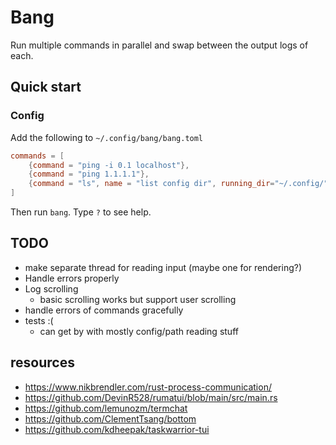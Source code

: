 # Bang

Run multiple commands in parallel and swap between the output logs of each.


## Quick start

### Config

Add the following to `~/.config/bang/bang.toml`
```toml
commands = [
    {command = "ping -i 0.1 localhost"},
    {command = "ping 1.1.1.1"},
    {command = "ls", name = "list config dir", running_dir="~/.config/"},
]
```

Then run `bang`. Type `?` to see help.

## TODO
- make separate thread for reading input (maybe one for rendering?)
- Handle errors properly
- Log scrolling
  - basic scrolling works but support user scrolling
- handle errors of commands gracefully
- tests :(
  - can get by with mostly config/path reading stuff


## resources
- https://www.nikbrendler.com/rust-process-communication/
- https://github.com/DevinR528/rumatui/blob/main/src/main.rs
- https://github.com/lemunozm/termchat
- https://github.com/ClementTsang/bottom
- https://github.com/kdheepak/taskwarrior-tui
